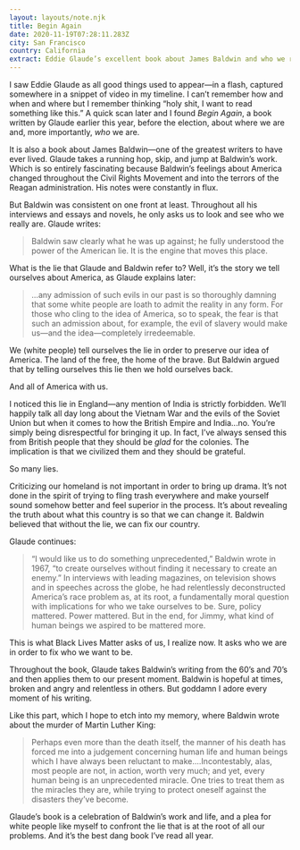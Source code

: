 ```yaml
---
layout: layouts/note.njk
title: Begin Again
date: 2020-11-19T07:28:11.283Z
city: San Francisco
country: California
extract: Eddie Glaude’s excellent book about James Baldwin and who we really are.
---
```


I saw Eddie Glaude as all good things used to appear—in a flash, captured somewhere in a snippet of video in my timeline. I can’t remember how and when and where but I remember thinking “holy shit, I want to read something like this.” A quick scan later and I found _Begin Again_, a book written by Glaude earlier this year, before the election, about where we are and, more importantly, _who_ we are.

It is also a book about James Baldwin—one of the greatest writers to have ever lived. Glaude takes a running hop, skip, and jump at Baldwin’s work. Which is so entirely fascinating because Baldwin’s feelings about America changed throughout the Civil Rights Movement and into the terrors of the Reagan administration. His notes were constantly in flux.

But Baldwin was consistent on one front at least. Throughout all his interviews and essays and novels, he only asks us to look and see who we really are. Glaude writes:

> Baldwin saw clearly what he was up against; he fully understood the power of the American lie. It is the engine that moves this place.

What is the lie that Glaude and Baldwin refer to? Well, it’s the story we tell ourselves about America, as Glaude explains later:

> ...any admission of such evils in our past is so thoroughly damning that some white people are loath to admit the reality in any form. For those who cling to the idea of America, so to speak, the fear is that such an admission about, for example, the evil of slavery would make us—and the idea—completely irredeemable.

We (white people) tell ourselves the lie in order to preserve our idea of America. The land of the free, the home of the brave. But Baldwin argued that by telling ourselves this lie then we hold ourselves back.

And all of America with us.

I noticed this lie in England—any mention of India is strictly forbidden. We’ll happily talk all day long about the Vietnam War and the evils of the Soviet Union but when it comes to how the British Empire and India...no. You’re simply being disrespectful for bringing it up. In fact, I’ve always sensed this from British people that they should be _glad_ for the colonies. The implication is that we civilized them and they should be grateful.

So many lies.

Criticizing our homeland is not important in order to bring up drama. It’s not done in the spirit of trying to fling trash everywhere and make yourself sound somehow better and feel superior in the process. It’s about revealing the truth about what this country is so that we can change it. Baldwin believed that without the lie, we can fix our country.

Glaude continues:

> “I would like us to do something unprecedented,” Baldwin wrote in 1967, “to create ourselves without finding it necessary to create an enemy.” In interviews with leading magazines, on television shows and in speeches across the globe, he had relentlessly deconstructed America’s race problem as, at its root, a fundamentally moral question with implications for who we take ourselves to be. Sure, policy mattered. Power mattered. But in the end, for Jimmy, what kind of human beings we aspired to be mattered more.

This is what Black Lives Matter asks of us, I realize now. It asks who we are in order to fix who we want to be.

Throughout the book, Glaude takes Baldwin’s writing from the 60’s and 70’s and then applies them to our present moment. Baldwin is hopeful at times, broken and angry and relentless in others. But goddamn I adore every moment of his writing.

Like this part, which I hope to etch into my memory, where Baldwin wrote about the murder of Martin Luther King:

> Perhaps even more than the death itself, the manner of his death has forced me into a judgement concerning human life and human beings which I have always been reluctant to make....Incontestably, alas, most people are not, in action, worth very much; and yet, every human being is an unprecedented miracle. One tries to treat them as the miracles they are, while trying to protect oneself against the disasters they’ve become.

Glaude’s book is a celebration of Baldwin’s work and life, and a plea for white people like myself to confront the lie that is at the root of all our problems. And it’s the best dang book I’ve read all year.
